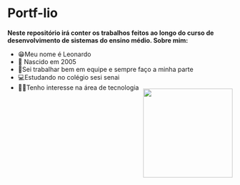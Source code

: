 # Portf-lio
**Neste repositório irá conter os trabalhos feitos ao longo do curso de desenvolvimento de sistemas do ensino médio. Sobre mim:**
* 😁Meu nome é Leonardo
* 🍼 Nascido em 2005
* 🚜Sei trabalhar bem em equipe e sempre faço a minha parte
* 💻Estudando no colégio sesi senai
* 👨‍💻Tenho interesse na área de tecnologia

<img align="right" width="200px" style="margin-top:-20px" src="https://i.pinimg.com/564x/3e/21/c5/3e21c56557d39d3e2fdddb800f9e93cd.jpg">
